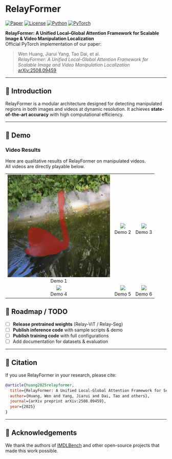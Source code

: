 # RelayFormer

[![Paper](https://img.shields.io/badge/arXiv-2508.09459-b31b1b.svg)](https://arxiv.org/abs/2508.09459)
[![License](https://img.shields.io/badge/License-MIT-green.svg)](LICENSE)
[![Python](https://img.shields.io/badge/Python-3.8%2B-blue.svg)]()
[![PyTorch](https://img.shields.io/badge/PyTorch-2.x-orange.svg)]()

**RelayFormer: A Unified Local–Global Attention Framework for Scalable Image & Video Manipulation Localization**  
Official PyTorch implementation of our paper:  
> Wen Huang, Jiarui Yang, Tao Dai, et al.  
> _RelayFormer: A Unified Local–Global Attention Framework for Scalable Image and Video Manipulation Localization_  
> [arXiv:2508.09459](https://arxiv.org/abs/2508.09459)

---

## 📌 Introduction
RelayFormer is a modular architecture designed for detecting manipulated regions in both images and videos at dynamic resolution. It achieves **state-of-the-art accuracy** with high computational efficiency.

---

## 🎥 Demo

### Video Results

Here are qualitative results of RelayFormer on manipulated videos.  
All videos are directly playable below.

<table>
  <tr>
    <td align="center">
      <img src="assets/blackswan.gif" width="320"><br>Demo 1
    </td>
    <td align="center">
      <img src="assets/breakdance-flare.mp4" width="320"><br>Demo 2
    </td>
    <td align="center">
      <img src="assets/breakdance.mp4" width="320"><br>Demo 3
    </td>
  </tr>
  <tr>
    <td align="center">
      <img src="assets/elephant.mp4" width="320"><br>Demo 4
    </td>
    <td align="center">
      <img src="assets/motocross-jump.mp4" width="320"><br>Demo 5
    </td>
    <td align="center">
      <img src="assets/dance-twirl.mp4" width="320"><br>Demo 6
    </td>
  </tr>
</table>


## 📅 Roadmap / TODO

* [ ] **Release pretrained weights** (Relay-ViT / Relay-Seg)
* [ ] **Publish inference code** with sample scripts & demo
* [ ] **Publish training code** with full configurations
* [ ] Add documentation for datasets & evaluation

---

## 📄 Citation

If you use RelayFormer in your research, please cite:

```bibtex
@article{huang2025relayformer,
  title={RelayFormer: A Unified Local-Global Attention Framework for Scalable Image and Video Manipulation Localization},
  author={Huang, Wen and Yang, Jiarui and Dai, Tao and others},
  journal={arXiv preprint arXiv:2508.09459},
  year={2025}
}
```

---

## 🙏 Acknowledgements

We thank the authors of [IMDLBench](https://github.com/IMDLBench) and other open-source projects that made this work possible.
